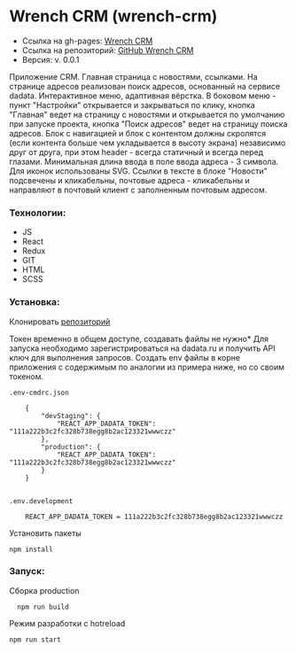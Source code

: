 # Wrench CRM (wrench-crm)

- Ссылка на gh-pages: [Wrench CRM](https://ininferno.github.io/wrench-crm/ "Wrench CRM")
- Ссылка на репозиторий: [GitHub Wrench CRM](https://github.com/InInferno/wrench-crm "Wrench CRM")
- Версия: v. 0.0.1

Приложение CRM. Главная страница с новостями, ссылками. На странице адресов реализован поиск адресов, основанный на сервисе dadata. Интерактивное меню, адаптивная вёрстка. В боковом меню - пункт "Настройки" открывается и закрываться по клику, кнопка "Главная" ведет на страницу с новостями и открывается по умолчанию при запуске проекта, кнопка "Поиск адресов" ведет на страницу поиска адресов. Блок с навигацией и блок с контентом должны скролятся (если контента больше чем укладывается в высоту экрана) независимо друг от друга, при этом header - всегда статичный и всегда перед глазами.
Минимальная длина ввода в поле ввода адреса - 3 символа. Для иконок использованы SVG. Ссылки в тексте в блоке "Новости" подсвечены и кликабельны, почтовые адреса - кликабельны и направляют в почтовый клиент с заполненным почтовым адресом.

### Технологии: 
- JS
- React
- Redux
- GIT
- HTML
- SCSS

### Установка:

Клонировать [репозиторий](https://github.com/InInferno/wrench-crm)

Токен временно в общем доступе, создавать файлы не нужно*
Для запуска необходимо зарегистрироваться на dadata.ru и получить API ключ для выполнения запросов.
Создать env файлы в корне приложения с содержимым по аналогии из примера ниже, но со своим токеном.

    .env-cmdrc.json
    
        {
            "devStaging": {
                "REACT_APP_DADATA_TOKEN": "111a222b3c2fc328b738egg8b2ac123321wwwczz"
            },
            "production": {
                "REACT_APP_DADATA_TOKEN": "111a222b3c2fc328b738egg8b2ac123321wwwczz"
            }
        }


    .env.development
    
        REACT_APP_DADATA_TOKEN = 111a222b3c2fc328b738egg8b2ac123321wwwczz


Установить пакеты

    npm install

### Запуск:

Сборка production

      npm run build
      
Режим разработки с hotreload

    npm run start
